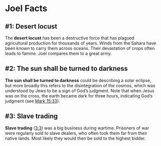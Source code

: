 # Joel Facts

## #1: Desert locust
The **desert locust** has been a destructive force that has plagued agricultural production for thousands of years. Winds from the Sahara have been known to carry them across oceans. Their devastation of crops often leads to famine. Joel compares them to a great army.


## #2: The sun shall be turned to darkness
**The sun shall be turned to darkness** could be describing a solar eclipse, but more broadly this refers to the disintegration of the cosmos, which was understood by Jews to be a sign of God’s judgment. Note that when Jesus was on the cross, the earth became dark for three hours, indicating God’s judgment (see [Mark 15:33](https://www.esv.org/Mark+15%3A33/)). 


## #3: Slave trading
**Slave trading** ([3:3](https://www.esv.org/Joel+3%3A3/)) was a big business during wartime. Prisoners of war were regularly sold to slave dealers, who often took them far from their native lands. Most likely they would then be sold to the highest bidder.

